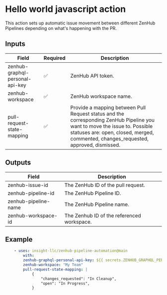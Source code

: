 # Hello world javascript action

This action sets up automatic issue movement between different ZenHub Pipelines depending on what's happening with the PR.

## Inputs

|Field | Required |Description |
|----- | ----- |----- |
|zenhub-graphql-personal-api-key | ✅ |ZenHub API token. |
|zenhub-workspace | ✅ |ZenHub workspace name. |
|pull-request-state-mapping | ✅ |Provide a mapping between Pull Request status and the corresponding ZenHub Pipeline you want to move the issue to. Possible statuses are: open, closed, merged, commented, changes_requested, approved, dismissed. |

## Outputs

|Field |Description |
|---------- |----- |
|zenhub-issue-id |The ZenHub ID of the pull request. |
|zenhub-pipeline-id |The ZenHub Pipeline ID. |
|zenhub-pipeline-name |The ZenHub Pipeline name. |
|zenhub-workspace-id |The Zenhub ID of the referenced workspace. |

## Example

```yaml
    - uses: insight-llc/zenhub-pipeline-automation@main
        with:
        zenhub-graphql-personal-api-key: ${{ secrets.ZENHUB_GRAPHQL_PERSONAL_API_KEY }}
        zenhub-workspace: "My Team"
        pull-request-state-mapping: |
            {
                "changes_requested": "In Cleanup",
                "open": "In Progress",
            }
```
